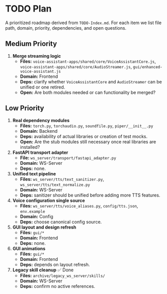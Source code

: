 # TODO Plan

A prioritized roadmap derived from `TODO-Index.md`.
For each item we list file path, domain, priority, dependencies, and open questions.

## Medium Priority
1. **Merge streaming logic**  
   - **Files:** `voice-assistant-apps/shared/core/VoiceAssistantCore.js`, `voice-assistant-apps/shared/core/AudioStreamer.js`, `gui/enhanced-voice-assistant.js`  
   - **Domain:** Frontend  
   - **Deps:** clarify whether `VoiceAssistantCore` and `AudioStreamer` can be unified or one retired.  
   - **Open:** Are both modules needed or can functionality be merged?  

## Low Priority
1. **Real dependency modules**  
   - **Files:** `torch.py`, `torchaudio.py`, `soundfile.py`, `piper/__init__.py`  
   - **Domain:** Backend  
   - **Deps:** availability of actual libraries or creation of test mocks.  
   - **Open:** Are the stub modules still necessary once real libraries are installed?  
2. **FastAPI transport adapter**  
   - **File:** `ws_server/transport/fastapi_adapter.py`  
   - **Domain:** WS-Server  
   - **Deps:** none.  
3. **Unified text pipeline**  
   - **Files:** `ws_server/tts/text_sanitizer.py`, `ws_server/tts/text_normalize.py`  
   - **Domain:** WS-Server  
   - **Deps:** sanitizer should be unified before adding more TTS features.  
4. **Voice configuration single source**  
   - **Files:** `ws_server/tts/voice_aliases.py`, `config/tts.json`, `env.example`  
   - **Domain:** Config  
   - **Deps:** choose canonical config source.  
5. **GUI layout and design refresh**  
   - **Files:** `gui/*`  
   - **Domain:** Frontend  
   - **Deps:** none.  
6. **GUI animations**  
   - **Files:** `gui/*`  
   - **Domain:** Frontend  
   - **Deps:** depends on layout refresh.  
7. **Legacy skill cleanup** ✅ Done  
   - **Files:** `archive/legacy_ws_server/skills/`  
   - **Domain:** WS-Server  
   - **Deps:** confirm no active references.  

